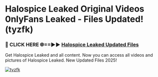 # Halospice Leaked Original Videos 0nlyFans Leaked - Files Updated! (tyzfk)

<h3>🔴 CLICK HERE 🌐==►► <a href="https://tinyurl.com/2jnfzry5" rel="nofollow">Halospice Leaked Updated Files</a></h3>

Get Halospice Leaked and all content. Now you can access all videos and pictures of Halospice Leaked. New Updated Files 2025!

[![tyzfk](https://i.imgur.com/GyGTBgg.gif)](https://tinyurl.com/2jnfzry5)
